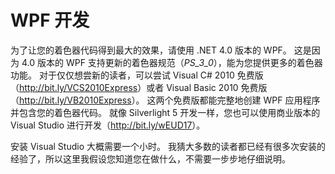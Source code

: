 # WPF 开发

为了让您的着色器代码得到最大的效果，请使用 .NET 4.0 版本的 WPF。
这是因为 4.0 版本的 WPF 支持更新的着色器规范（*PS_3_0*），能为您提供更多的着色器功能。
对于仅仅想尝新的读者，可以尝试 Visual C# 2010 免费版（<http://bit.ly/VCS2010Express>）或者 Visual Basic 2010 免费版（<http://bit.ly/VB2010Express>）。
这两个免费版都能完整地创建 WPF 应用程序并包含您的着色器代码。
就像 Silverlight 5 开发一样，您也可以使用商业版本的 Visual Studio 进行开发（<http://bit.ly/wEUD17>）。

安装 Visual Studio 大概需要一个小时。
我猜大多数的读者都已经有很多次安装的经验了，所以这里我假设您知道您在做什么，不需要一步步地仔细说明。